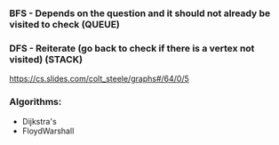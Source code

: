 
### BFS - Depends on the question and it should not already be visited to check (QUEUE)
### DFS - Reiterate (go back to check if there is a vertex not visited) (STACK)


https://cs.slides.com/colt_steele/graphs#/64/0/5


### Algorithms:
- Dijkstra's <br/>
- FloydWarshall
